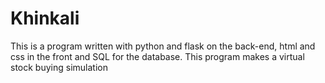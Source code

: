 # Khinkali
This is a program written with python and flask on the back-end, html and css in the front and SQL for the database. This program makes a virtual stock buying simulation
